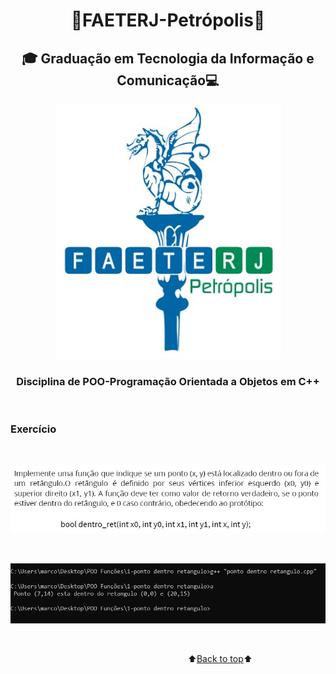 <h1 align="center"><a name="back-to-top"></a> 🐲FAETERJ-Petrópolis🐲</h1> 

<h2   align="center">🎓
    Graduação em Tecnologia da Informação e Comunicação💻</h2>
 <p align="center">
    <img src="https://github.com/marcosbarker/Exerc.Prog.Func0/blob/main/img/faeterj-logo.jpg" alt="faeterj-logo">
    </p>
<h3 align="center">
    Disciplina de POO-Programação Orientada a Objetos em C++</h3>


<br/>

### Exercício

<br/>

<p align="center">
    <a href="">
        <img src="https://github.com/marcosbarker/Exerc.Prog.Func0/blob/main/img/img-exer.jpg" alt="imagem exercicio">
    </a>
    </p>



<br/>

<p align="center">
    <a href="">
        <img src="https://github.com/marcosbarker/Exerc.Prog.Func0/blob/main/img/img-term.jpg" alt="imagem terminal">
    </a>
    </p>


<br/>


&nbsp;&nbsp;&nbsp;&nbsp;&nbsp;&nbsp;&nbsp;&nbsp;&nbsp;&nbsp;&nbsp;&nbsp;&nbsp;&nbsp;&nbsp;&nbsp;&nbsp;&nbsp;&nbsp;&nbsp;&nbsp;&nbsp;&nbsp;&nbsp;&nbsp;&nbsp;&nbsp;&nbsp;&nbsp;&nbsp;&nbsp;&nbsp;&nbsp;&nbsp;&nbsp;&nbsp;&nbsp;&nbsp;&nbsp;&nbsp;&nbsp;&nbsp;&nbsp;&nbsp;&nbsp;&nbsp;&nbsp;&nbsp;&nbsp;&nbsp;&nbsp;&nbsp;&nbsp;&nbsp;&nbsp;&nbsp;&nbsp;&nbsp;&nbsp;&nbsp;&nbsp;&nbsp;&nbsp;&nbsp;&nbsp;&nbsp;&nbsp;&nbsp;&nbsp;&nbsp;&nbsp;&nbsp;⬆️[Back to top](#back-to-top)⬆️ 

